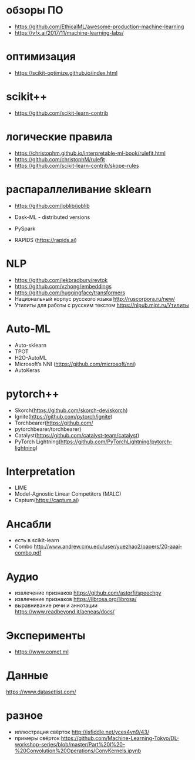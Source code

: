 # обзоры ПО
* https://github.com/EthicalML/awesome-production-machine-learning
* https://vfx.ai/2017/11/machine-learning-labs/

# оптимизация
* https://scikit-optimize.github.io/index.html

# scikit++
* https://github.com/scikit-learn-contrib

# логические правила
* https://christophm.github.io/interpretable-ml-book/rulefit.html
* https://github.com/christophM/rulefit
* https://github.com/scikit-learn-contrib/skope-rules

# распараллеливание sklearn
* https://github.com/joblib/joblib
* Dask-ML - distributed versions
* PySpark

* RAPIDS (https://rapids.ai)

# NLP
* https://github.com/jekbradbury/revtok
* https://github.com/vzhong/embeddings
* https://github.com/huggingface/transformers
* Национальный корпус русского языка http://ruscorpora.ru/new/
* Утилиты для работы с русским текстом https://nlpub.mipt.ru/Утилиты

# Auto-ML
* Auto-sklearn
* TPOT
* H2O-AutoML
* Microsoft’s NNI (https://github.com/microsoft/nni)
* AutoKeras

# pytorch++

* Skorch(https://github.com/skorch-dev/skorch)
* Ignite(https://github.com/pytorch/ignite)
* Torchbearer(https://github.com/
* pytorchbearer/torchbearer)
* Catalyst(https://github.com/catalyst-team/catalyst)
* PyTorch Lightning(https://github.com/PyTorchLightning/pytorch-lightning)

# Interpretation

* LIME
* Model-Agnostic Linear Competitors (MALC)
* Captum(https://captum.ai)

# Ансабли
* есть в scikit-learn
* Combo http://www.andrew.cmu.edu/user/yuezhao2/papers/20-aaai-combo.pdf

# Аудио
* извлечение признаков https://github.com/astorfi/speechpy
* извлечение признаков https://librosa.org/librosa/
* выравнивание речи и аннотации https://www.readbeyond.it/aeneas/docs/

# Эксперименты
* https://www.comet.ml


# Данные

https://www.datasetlist.com/


# разное
* иллюстрация свёрток http://jsfiddle.net/yces4vn9/43/
* примеры свёрток https://github.com/Machine-Learning-Tokyo/DL-workshop-series/blob/master/Part%20I%20-%20Convolution%20Operations/ConvKernels.ipynb
